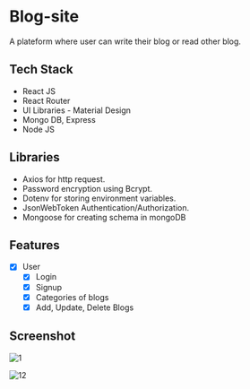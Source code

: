 # Blog-site

A plateform where user can write their blog or read other blog.

## Tech Stack

- React JS
- React Router
- UI Libraries - Material Design
- Mongo DB, Express
- Node JS

## Libraries

- Axios for http request.
- Password encryption using Bcrypt.
- Dotenv for storing environment variables.
- JsonWebToken Authentication/Authorization.
- Mongoose for creating schema in mongoDB

## Features

- [x] User
  - [x] Login
  - [x] Signup
  - [x] Categories of blogs
  - [x] Add, Update, Delete Blogs
## Screenshot

![1](https://user-images.githubusercontent.com/86339152/217606665-fec472a2-e8e6-46b4-887e-98b7224dc80a.jpg)

![12](https://user-images.githubusercontent.com/86339152/217606684-2995e0e4-3348-4a1f-bd20-379f8f6e5afd.jpg)
